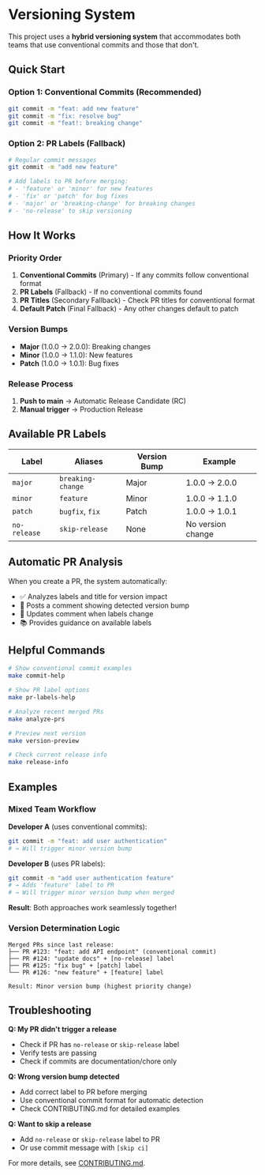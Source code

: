 # Versioning System

This project uses a **hybrid versioning system** that accommodates both teams that use conventional commits and those that don't.

## Quick Start

### Option 1: Conventional Commits (Recommended)
```bash
git commit -m "feat: add new feature"
git commit -m "fix: resolve bug"
git commit -m "feat!: breaking change"
```

### Option 2: PR Labels (Fallback)
```bash
# Regular commit messages
git commit -m "add new feature"

# Add labels to PR before merging:
# - 'feature' or 'minor' for new features
# - 'fix' or 'patch' for bug fixes
# - 'major' or 'breaking-change' for breaking changes
# - 'no-release' to skip versioning
```

## How It Works

### Priority Order
1. **Conventional Commits** (Primary) - If any commits follow conventional format
2. **PR Labels** (Fallback) - If no conventional commits found
3. **PR Titles** (Secondary Fallback) - Check PR titles for conventional format
4. **Default Patch** (Final Fallback) - Any other changes default to patch

### Version Bumps
- **Major** (1.0.0 → 2.0.0): Breaking changes
- **Minor** (1.0.0 → 1.1.0): New features
- **Patch** (1.0.0 → 1.0.1): Bug fixes

### Release Process
1. **Push to main** → Automatic Release Candidate (RC)
2. **Manual trigger** → Production Release

## Available PR Labels

| Label | Aliases | Version Bump | Example |
|-------|---------|--------------|---------|
| `major` | `breaking-change` | Major | 1.0.0 → 2.0.0 |
| `minor` | `feature` | Minor | 1.0.0 → 1.1.0 |
| `patch` | `bugfix`, `fix` | Patch | 1.0.0 → 1.0.1 |
| `no-release` | `skip-release` | None | No version change |

## Automatic PR Analysis

When you create a PR, the system automatically:
- ✅ Analyzes labels and title for version impact
- 💬 Posts a comment showing detected version bump
- 🔄 Updates comment when labels change
- 📚 Provides guidance on available labels

## Helpful Commands

```bash
# Show conventional commit examples
make commit-help

# Show PR label options
make pr-labels-help

# Analyze recent merged PRs
make analyze-prs

# Preview next version
make version-preview

# Check current release info
make release-info
```

## Examples

### Mixed Team Workflow

**Developer A** (uses conventional commits):
```bash
git commit -m "feat: add user authentication"
# → Will trigger minor version bump
```

**Developer B** (uses PR labels):
```bash
git commit -m "add user authentication feature"
# → Adds 'feature' label to PR
# → Will trigger minor version bump when merged
```

**Result**: Both approaches work seamlessly together!

### Version Determination Logic

```
Merged PRs since last release:
├── PR #123: "feat: add API endpoint" (conventional commit)
├── PR #124: "update docs" + [no-release] label
├── PR #125: "fix bug" + [patch] label
└── PR #126: "new feature" + [feature] label

Result: Minor version bump (highest priority change)
```

## Troubleshooting

**Q: My PR didn't trigger a release**
- Check if PR has `no-release` or `skip-release` label
- Verify tests are passing
- Check if commits are documentation/chore only

**Q: Wrong version bump detected**
- Add correct label to PR before merging
- Use conventional commit format for automatic detection
- Check CONTRIBUTING.md for detailed examples

**Q: Want to skip a release**
- Add `no-release` or `skip-release` label to PR
- Or use commit message with `[skip ci]`

For more details, see [CONTRIBUTING.md](CONTRIBUTING.md).
